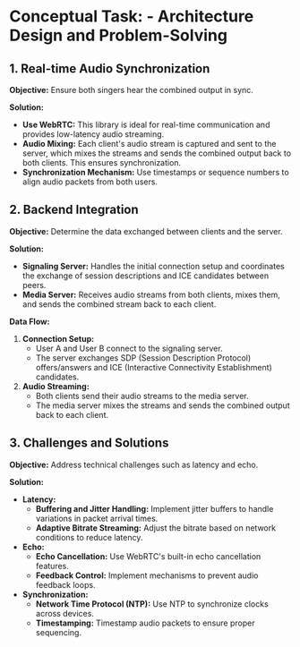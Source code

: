 # Conceptual Task: - Architecture Design and Problem-Solving

## 1. Real-time Audio Synchronization
**Objective:** Ensure both singers hear the combined output in sync.

**Solution:**
- **Use WebRTC:** This library is ideal for real-time communication and provides low-latency audio streaming.
- **Audio Mixing:** Each client's audio stream is captured and sent to the server, which mixes the streams and sends the combined output back to both clients. This ensures synchronization.
- **Synchronization Mechanism:** Use timestamps or sequence numbers to align audio packets from both users.

## 2. Backend Integration
**Objective:** Determine the data exchanged between clients and the server.

**Solution:**
- **Signaling Server:** Handles the initial connection setup and coordinates the exchange of session descriptions and ICE candidates between peers.
- **Media Server:** Receives audio streams from both clients, mixes them, and sends the combined stream back to each client.

**Data Flow:**
1. **Connection Setup:**
   - User A and User B connect to the signaling server.
   - The server exchanges SDP (Session Description Protocol) offers/answers and ICE (Interactive Connectivity Establishment) candidates.
2. **Audio Streaming:**
   - Both clients send their audio streams to the media server.
   - The media server mixes the streams and sends the combined output back to each client.

## 3. Challenges and Solutions
**Objective:** Address technical challenges such as latency and echo.

**Solution:**
- **Latency:**
  - **Buffering and Jitter Handling:** Implement jitter buffers to handle variations in packet arrival times.
  - **Adaptive Bitrate Streaming:** Adjust the bitrate based on network conditions to reduce latency.
- **Echo:**
  - **Echo Cancellation:** Use WebRTC's built-in echo cancellation features.
  - **Feedback Control:** Implement mechanisms to prevent audio feedback loops.
- **Synchronization:**
  - **Network Time Protocol (NTP):** Use NTP to synchronize clocks across devices.
  - **Timestamping:** Timestamp audio packets to ensure proper sequencing.
